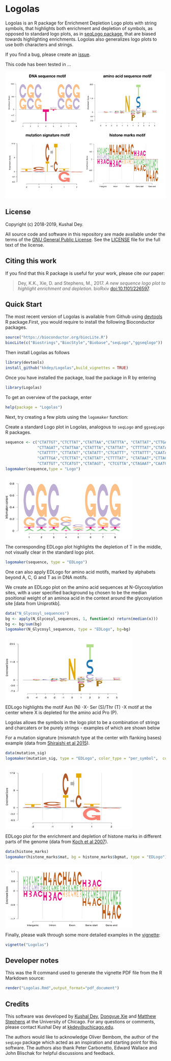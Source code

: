 # Logolas

Logolas is an R package for Enrichment Depletion Logo plots with
string symbols, that highlights both enrichment and depletion of symbols, as opposed
to standard logo plots, as in [seqLogo package](https://doi.org/doi:10.18129/B9.bioc.seqLogo),
that are biased towards highlighting enrichments. Logolas also generalizes logo
plots to use both characters and strings.

If you find a bug, please create an
[issue](https://github.com/kkdey/Logolas/issues).

This code has been tested in ...

<img src="utils/figures/misc2.pdf" alt="misc"
  height="400" width="700" align = "middle">

## License

Copyright (c) 2018-2019, Kushal Dey.

All source code and software in this repository are made available
under the terms of the [GNU General Public
License](http://www.gnu.org/licenses/gpl.html). See the
[LICENSE](LICENSE) file for the full text of the license.

## Citing this work

If you find that this R package is useful for your work, please cite
our paper:

> Dey, K.K., Xie, D. and Stephens, M., 2017. *A new sequence logo plot
to highlight enrichment and depletion.* bioRxiv
[doi:10.1101/226597](https://doi.org/10.1101/226597).

## Quick Start

The most recent version of Logolas is available from Github using [devtools](http://www.r-pkg.org/pkg/devtools) R package.First, you would 
require to install the following Bioconductor packages.

```R
source("https://bioconductor.org/biocLite.R")
biocLite(c("Biostrings","BiocStyle","Biobase","seqLogo","ggseqlogo"))
```
Then install Logolas as follows 

```R
library(devtools)
install_github("kkdey/Logolas",build_vignettes = TRUE)
```
Once you have installed the package, load the package in R by entering

```R
library(Logolas)
```

To get an overview of the package, enter

```R
help(package = "Logolas")
```

Next, try creating a few plots using the `logomaker` function:

Create a standard Logo plot in Logolas, analogous to `seqLogo` and 
`ggseqLogo` R packages.

```R
sequence <- c("CTATTGT","CTCTTAT","CTATTAA","CTATTTA", "CTATTAT","CTTGAAT",
              "CTTAGAT","CTATTAA","CTATTTA","CTATTAT", "CTTTTAT","CTATAGT",
              "CTATTTT","CTTATAT","CTATATT","CTCATTT", "CTTATTT","CAATAGT",
              "CATTTGA","CTCTTAT","CTATTAT","CTTTTAT", "CTATAAT","CTTAGGT",
              "CTATTGT","CTCATGT","CTATAGT", "CTCGTTA","CTAGAAT","CAATGGT")
logomaker(sequence,type = "Logo")
```
             
<img src="utils/figures/fig0.pdf" alt="misc" height="200" width="400" align = "middle">

The corresponding EDLogo plot highlights the depletion of T in the middle, not 
visually clear in the standard logo plot.

```R
logomaker(sequence, type = "EDLogo")
```

One can also apply EDLogo for amino acid motifs, marked by alphabets beyond A, C, G and T as in
DNA motifs.

We create an EDLogo plot on the amino acid sequences at N-Glycosylation sites, with a user specified
background `bg` chosen to be the median psoitional weight of an aminoa acid in the context around the
glycosylation site [data from Uniprotkb].

```R
data("N_Glycosyl_sequences")
bg <- apply(N_Glycosyl_sequences, 1, function(x) return(median(x)))
bg <- bg/sum(bg)
logomaker(N_Glycosyl_sequences, type = "EDLogo", bg=bg)
```

<img src="utils/figures/fig2.pdf" alt="misc" height="200" width="400" align = "middle">

EDLogo highlights the motif Asn (N) -X- Ser (S)/Thr (T) -X motif at the center where X is depleted for the amino acid Pro (P).

Logolas allows the symbols in the logo plot to be a combination of strings and charcaters or be purely strings - examples of which are shown below

For a mutation signature (mismatch type at the center with flanking bases) example (data from [Shiraishi et al 2015](https://journals.plos.org/plosgenetics/article?id=10.1371/journal.pgen.1005657)).

```R
data(mutation_sig)
logomaker(mutation_sig, type = "EDLogo", color_type = "per_symbol",  color_seed = 2000)
```

<img src="utils/figures/fig3.pdf" alt="misc" height="200" width="400" align = "middle">

EDLogo plot for the enrichment and depletion of histone marks in different parts of the genome (data from [Koch et al 2007](https://www.ncbi.nlm.nih.gov/pubmed/17567990)).

```R
data(histone_marks)
logomaker(histone_marks$mat, bg = histone_marks$bgmat, type = "EDLogo")
```

<img src="utils/figures/fig4.pdf" alt="misc" height="200"
width="400" align = "middle">

Finally, please walk through some more detailed examples in the
[vignette](vignettes/Logolas.Rmd):

```R
vignette("Logolas")
```

## Developer notes

This was the R command used to generate the vignette PDF file from the
R Markdown source:

```R
render("Logolas.Rmd",output_format="pdf_document")
```

## Credits

This software was developed by [Kushal Dey](https://github.com/kkdey), 
[Dongyue Xie](https://github.com/DongyueXie) and
[Matthew Stephens](http://stephenslab.uchicago.edu) at the University
of Chicago. For any questions or comments, please contact Kushal Dey
at [kkdey@uchicago.edu](kkdey@uchicago.edu).

The authors would like to acknowledge Oliver Bembom, the author of the
`seqLogo` package which acted as an inspiration and starting point for this 
software. The authors also thank Peter Carbonetto, Edward Wallace and John Blischak
for helpful discussions and feedback.
